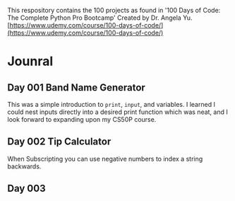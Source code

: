 This respository contains the 100 projects as found in '100 Days of Code: The Complete Python Pro Bootcamp' Created by Dr. Angela Yu.
[https://www.udemy.com/course/100-days-of-code/](https://www.udemy.com/course/100-days-of-code/)

# Jounral

## Day 001 Band Name Generator

This was a simple introduction to `print`, `input`, and variables. I learned I could nest inputs directly into a desired print function which was neat, and I look forward to expanding upon my CS50P course.

## Day 002 Tip Calculator

When Subscripting you can use negative numbers to index a string backwards.

## Day 003 